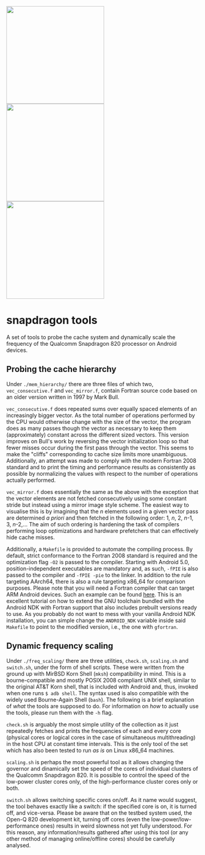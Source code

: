 <img src="https://image.freepik.com/free-icon/wrench-and-pick-hammer-outline_318-44758.jpg" height="256"> <img src="https://cdn3.iconfinder.com/data/icons/google-material-design-icons/48/ic_keyboard_arrow_right_48px-256.png" height="256"> <img src="http://www.qualcomm.cn/sites/regional/files/styles/optimize/public/component-item/flexible-block/chip_0.png?itok=PpoXam0G" height="256">

# snapdragon tools

A set of tools to probe the cache system and dynamically scale the frequency of the Qualcomm Snapdragon 820 processor on Android devices.

## Probing the cache hierarchy

Under `./mem_hierarchy/` there are three files of which two, `vec_consecutive.f` and `vec_mirror.f`, contain Fortran source code based on an older version written in 1997 by Mark Bull.

`vec_consecutive.f` does repeated sums over equally spaced elements of an increasingly bigger vector. As the total number of operations performed by the CPU would otherwise change with the size of the vector, the program does as many passes though the vector as necessary to keep them (approximately) constant across the different sized vectors. This version improves on Bull's work by reversing the vector initialization loop so that fewer misses occur during the first pass through the vector. This seems to make the "cliffs" corresponding to cache size limits more unambiguous. Additionally, an attempt was made to comply with the modern Fortran 2008 standard and to print the timing and performance results as consistently as possible by normalizing the values with respect to the number of operations actually performed.

`vec_mirror.f` does essentially the same as the above with the exception that the vector elements are not fetched consecutively using some constant stride but instead using a mirror image style scheme. The easiest way to visualise this is by imagining that the *n* elements used in a given vector pass are determined *a priori* and then fetched in the following order: 1, *n*, 2, *n*-1, 3, *n*-2,... The aim of such ordering is hardening the task of compilers performing loop optimizations and hardware prefetchers that can effectively hide cache misses.

Additionally, a `Makefile` is provided to automate the compiling process. By default, strict conformance to the Fortran 2008 standard is required and the optimization flag `-O2` is passed to the compiler. Starting with Android 5.0, position-independent executables are mandatory and, as such, `-fPIE` is also passed to the compiler and `-fPIE -pie` to the linker. In addition to the rule targeting AArch64, there is also a rule targeting x86_64 for comparison purposes. Please note that you will need a Fortran compiler that can target ARM Android devices. Such an example can be found [here](https://github.com/buffer51/android-gfortran "android-gfortran"). This is an excellent tutorial on how to extend the GNU toolchain bundled with the Android NDK with Fortran support that also includes prebuilt versions ready to use. As you probably do not want to mess with your vanilla Android NDK installation, you can simple change the `ANDROID_NDK` variable inside said `Makefile` to point to the modified version, i.e., the one with `gfortran`.

## Dynamic frequency scaling

Under `./freq_scaling/` there are three utilities, `check.sh`, `scaling.sh` and `switch.sh`, under the form of shell scripts. These were written from the ground up with MirBSD Korn Shell (`mksh`) compatibility in mind. This is a bourne-compatible and mostly POSIX 2008 compliant UNIX shell, similar to the original AT&T Korn shell, that is included with Android and, thus, invoked when one runs `$ adb shell`. The syntax used is also compatible with the widely used Bourne-Again Shell (`bash`). The following is a brief explanation of *what* the tools are supposed to do. For information on *how* to actually use the tools, please run them with the `-h` flag.

`check.sh` is arguably the most simple utility of the collection as it just repeatedly fetches and prints the frequencies of each and every core (physical cores or logical cores in the case of simultaneous multithreading) in the host CPU at constant time intervals. This is the only tool of the set which has also been tested to run *as is* on Linux x86_64 machines.

`scaling.sh` is perhaps the most powerful tool as it allows changing the governor and dinamically set the speed of the cores of individual clusters of the Qualcomm Snapdragon 820. It is possible to control the speed of the low-power cluster cores only, of the high-performance cluster cores only or both.

`switch.sh` allows switching specific cores on/off. As it name would suggest, the tool behaves exactly like a switch: if the specified core is on, it is turned off, and vice-versa. Please be aware that on the testbed system used, the Open-Q 820 development kit, turning off cores (even the low-power/low-performance ones) results in weird slowness not yet fully understood. For this reason, any information/results gathered after using this tool (or any other method of managing online/offline cores) should be carefully analysed.